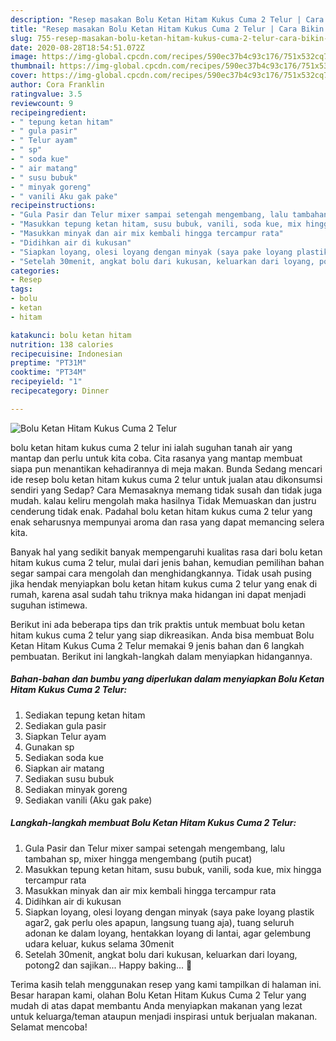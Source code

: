 ```yaml
---
description: "Resep masakan Bolu Ketan Hitam Kukus Cuma 2 Telur | Cara Bikin Bolu Ketan Hitam Kukus Cuma 2 Telur Yang Enak Banget"
title: "Resep masakan Bolu Ketan Hitam Kukus Cuma 2 Telur | Cara Bikin Bolu Ketan Hitam Kukus Cuma 2 Telur Yang Enak Banget"
slug: 755-resep-masakan-bolu-ketan-hitam-kukus-cuma-2-telur-cara-bikin-bolu-ketan-hitam-kukus-cuma-2-telur-yang-enak-banget
date: 2020-08-28T18:54:51.072Z
image: https://img-global.cpcdn.com/recipes/590ec37b4c93c176/751x532cq70/bolu-ketan-hitam-kukus-cuma-2-telur-foto-resep-utama.jpg
thumbnail: https://img-global.cpcdn.com/recipes/590ec37b4c93c176/751x532cq70/bolu-ketan-hitam-kukus-cuma-2-telur-foto-resep-utama.jpg
cover: https://img-global.cpcdn.com/recipes/590ec37b4c93c176/751x532cq70/bolu-ketan-hitam-kukus-cuma-2-telur-foto-resep-utama.jpg
author: Cora Franklin
ratingvalue: 3.5
reviewcount: 9
recipeingredient:
- " tepung ketan hitam"
- " gula pasir"
- " Telur ayam"
- " sp"
- " soda kue"
- " air matang"
- " susu bubuk"
- " minyak goreng"
- " vanili Aku gak pake"
recipeinstructions:
- "Gula Pasir dan Telur mixer sampai setengah mengembang, lalu tambahan sp, mixer hingga mengembang (putih pucat)"
- "Masukkan tepung ketan hitam, susu bubuk, vanili, soda kue, mix hingga tercampur rata"
- "Masukkan minyak dan air mix kembali hingga tercampur rata"
- "Didihkan air di kukusan"
- "Siapkan loyang, olesi loyang dengan minyak (saya pake loyang plastik agar2, gak perlu oles apapun, langsung tuang aja), tuang seluruh adonan ke dalam loyang, hentakkan loyang di lantai, agar gelembung udara keluar, kukus selama 30menit"
- "Setelah 30menit, angkat bolu dari kukusan, keluarkan dari loyang, potong2 dan sajikan... Happy baking... 🤗"
categories:
- Resep
tags:
- bolu
- ketan
- hitam

katakunci: bolu ketan hitam 
nutrition: 138 calories
recipecuisine: Indonesian
preptime: "PT31M"
cooktime: "PT34M"
recipeyield: "1"
recipecategory: Dinner

---
```



![Bolu Ketan Hitam Kukus Cuma 2 Telur](https://img-global.cpcdn.com/recipes/590ec37b4c93c176/751x532cq70/bolu-ketan-hitam-kukus-cuma-2-telur-foto-resep-utama.jpg)


bolu ketan hitam kukus cuma 2 telur ini ialah suguhan tanah air yang mantap dan perlu untuk kita coba. Cita rasanya yang mantap membuat siapa pun menantikan kehadirannya di meja makan.
Bunda Sedang mencari ide resep bolu ketan hitam kukus cuma 2 telur untuk jualan atau dikonsumsi sendiri yang Sedap? Cara Memasaknya memang tidak susah dan tidak juga mudah. kalau keliru mengolah maka hasilnya Tidak Memuaskan dan justru cenderung tidak enak. Padahal bolu ketan hitam kukus cuma 2 telur yang enak seharusnya mempunyai aroma dan rasa yang dapat memancing selera kita.



Banyak hal yang sedikit banyak mempengaruhi kualitas rasa dari bolu ketan hitam kukus cuma 2 telur, mulai dari jenis bahan, kemudian pemilihan bahan segar sampai cara mengolah dan menghidangkannya. Tidak usah pusing jika hendak menyiapkan bolu ketan hitam kukus cuma 2 telur yang enak di rumah, karena asal sudah tahu triknya maka hidangan ini dapat menjadi suguhan istimewa.


Berikut ini ada beberapa tips dan trik praktis untuk membuat bolu ketan hitam kukus cuma 2 telur yang siap dikreasikan. Anda bisa membuat Bolu Ketan Hitam Kukus Cuma 2 Telur memakai 9 jenis bahan dan 6 langkah pembuatan. Berikut ini langkah-langkah dalam menyiapkan hidangannya.

<!--inarticleads1-->

##### Bahan-bahan dan bumbu yang diperlukan dalam menyiapkan Bolu Ketan Hitam Kukus Cuma 2 Telur:

1. Sediakan  tepung ketan hitam
1. Sediakan  gula pasir
1. Siapkan  Telur ayam
1. Gunakan  sp
1. Sediakan  soda kue
1. Siapkan  air matang
1. Sediakan  susu bubuk
1. Sediakan  minyak goreng
1. Sediakan  vanili (Aku gak pake)




<!--inarticleads2-->

##### Langkah-langkah membuat Bolu Ketan Hitam Kukus Cuma 2 Telur:

1. Gula Pasir dan Telur mixer sampai setengah mengembang, lalu tambahan sp, mixer hingga mengembang (putih pucat)
1. Masukkan tepung ketan hitam, susu bubuk, vanili, soda kue, mix hingga tercampur rata
1. Masukkan minyak dan air mix kembali hingga tercampur rata
1. Didihkan air di kukusan
1. Siapkan loyang, olesi loyang dengan minyak (saya pake loyang plastik agar2, gak perlu oles apapun, langsung tuang aja), tuang seluruh adonan ke dalam loyang, hentakkan loyang di lantai, agar gelembung udara keluar, kukus selama 30menit
1. Setelah 30menit, angkat bolu dari kukusan, keluarkan dari loyang, potong2 dan sajikan... Happy baking... 🤗




Terima kasih telah menggunakan resep yang kami tampilkan di halaman ini. Besar harapan kami, olahan Bolu Ketan Hitam Kukus Cuma 2 Telur yang mudah di atas dapat membantu Anda menyiapkan makanan yang lezat untuk keluarga/teman ataupun menjadi inspirasi untuk berjualan makanan. Selamat mencoba!
